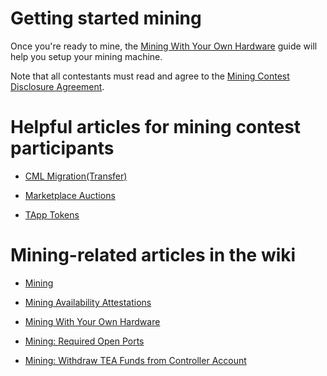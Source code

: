 # Getting started mining

Once you're ready to mine, the [Mining With Your Own Hardware](https://github.com/tearust/teaproject/wiki/Mining-With-Your-Own-Hardware) guide will help you setup your mining machine.


Note that all contestants must read and agree to the [Mining Contest Disclosure Agreement](https://github.com/tearust/teaproject/wiki/Mining-Contest-Disclosure-Agreement).

# Helpful articles for mining contest participants 

- [CML Migration(Transfer)](https://github.com/tearust/teaproject/wiki/CML-Migration-(Transfer))

- [Marketplace Auctions](https://github.com/tearust/teaproject/wiki/Marketplace-Auctions)

- [TApp Tokens](https://github.com/tearust/teaproject/wiki/TApp-Token-Supply-and-Demand) 

# Mining-related articles in the wiki

- [Mining](https://github.com/tearust/teaproject/wiki/Mining)

- [Mining Availability Attestations](https://github.com/tearust/teaproject/wiki/Mining---Availability-Attestation)

- [Mining With Your Own Hardware](https://github.com/tearust/teaproject/wiki/Mining-With-Your-Own-Hardware)

- [Mining: Required Open Ports](https://github.com/tearust/teaproject/wiki/Mining:-Required-Open-Ports)

- [Mining: Withdraw TEA Funds from Controller Account](https://github.com/tearust/teaproject/wiki/Mining:-Withdraw-TEA-Funds-from-Controller-Account)
